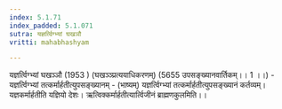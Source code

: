 ```yaml
---
index: 5.1.71
index_padded: 5.1.071
sutra: यज्ञर्त्विग्भ्यां घखञौ
vritti: mahabhashyam

---
```

 यज्ञर्त्विग्भ्यां घखञ्ञौ (1953 ) (घखञ्ञ्प्रत्ययाधिकरणम्) (5655 उपसङ्ख्यानवार्तिकम्।। 1 ।।) - यज्ञर्त्विग्भ्यां तत्कर्मार्हतीत्युपसङ्ख्यानम् - (भाष्यम्) यज्ञर्त्विग्भ्यां तत्कर्मार्हतीत्युपसङ्ख्यानं कर्तव्यम्। यज्ञकर्मार्हतीति यज्ञियो देशः। ऋत्विक्कर्मार्हतीत्यार्त्विजीनं ब्राह्मणकुलमिति।। 
